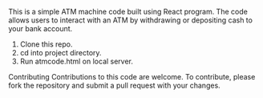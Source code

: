 This is a simple ATM machine code built using React program. The code allows users to interact with an ATM by withdrawing or depositing cash to your bank account.


1. Clone this repo.
2. cd into project directory.
3. Run atmcode.html on local server.

Contributing
Contributions to this code are welcome. To contribute, please fork the repository and submit a pull request with your changes.

